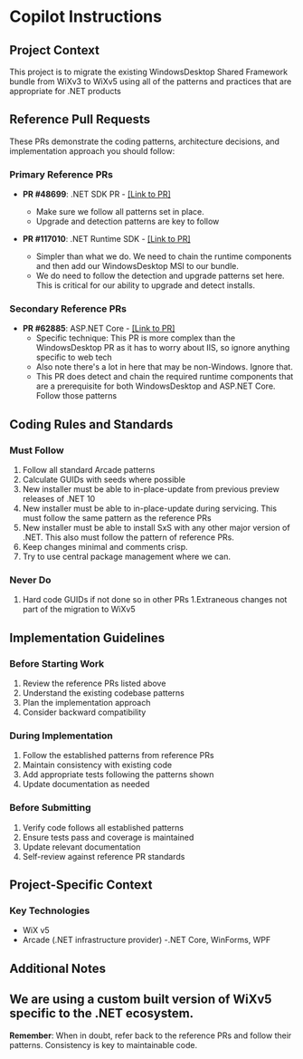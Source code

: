# Copilot Instructions

## Project Context

This project is to migrate the existing WindowsDesktop Shared Framework bundle from WiXv3 to WiXv5 using all of the patterns and practices that are appropriate for .NET products

## Reference Pull Requests

These PRs demonstrate the coding patterns, architecture decisions, and implementation approach you should follow:

### Primary Reference PRs
- **PR #48699**: .NET SDK PR - [\[Link to PR\]](https://github.com/dotnet/sdk/pull/48699)
  - Make sure we follow all patterns set in place.
  - Upgrade and detection patterns are key to follow
  
- **PR #117010**: .NET Runtime SDK - [\[Link to PR\]](https://github.com/dotnet/runtime/pull/117010/)
  - Simpler than what we do. We need to chain the runtime components and then add our WindowsDesktop MSI to our bundle.
  - We do need to follow the detection and upgrade patterns set here. This is critical for our ability to upgrade and detect installs.

### Secondary Reference PRs
- **PR #62885**: ASP.NET Core - [\[Link to PR\]](https://github.com/dotnet/aspnetcore/pull/62885/)
  - Specific technique: This PR is more complex than the WindowsDesktop PR as it has to worry about IIS, so ignore anything specific to web tech
  - Also note there's a lot in here that may be non-Windows. Ignore that.
  - This PR does detect and chain the required runtime components that are a prerequisite for both WindowsDesktop and ASP.NET Core. Follow those patterns

## Coding Rules and Standards

### Must Follow
1. Follow all standard Arcade patterns
2. Calculate GUIDs with seeds where possible
3. New installer must be able to in-place-update from previous preview releases of .NET 10
4. New installer must be able to in-place-update during servicing. This must follow the same pattern as the reference PRs
5. New installer must be able to install SxS with any other major version of .NET. This also must follow the pattern of reference PRs.
6. Keep changes minimal and comments crisp.
1. Try to use central package management where we can.

### Never Do
1. Hard code GUIDs if not done so in other PRs
1.Extraneous changes not part of the migration to WiXv5

## Implementation Guidelines

### Before Starting Work
1. Review the reference PRs listed above
2. Understand the existing codebase patterns
3. Plan the implementation approach
4. Consider backward compatibility

### During Implementation
1. Follow the established patterns from reference PRs
2. Maintain consistency with existing code
3. Add appropriate tests following the patterns shown
4. Update documentation as needed

### Before Submitting
1. Verify code follows all established patterns
2. Ensure tests pass and coverage is maintained
3. Update relevant documentation
4. Self-review against reference PR standards

## Project-Specific Context

### Key Technologies
- WiX v5
- Arcade (.NET infrastructure provider)
-.NET Core, WinForms, WPF

## Additional Notes
We are using a custom built version of WiXv5 specific to the .NET ecosystem.  
---

**Remember**: When in doubt, refer back to the reference PRs and follow their patterns. Consistency is key to maintainable code.